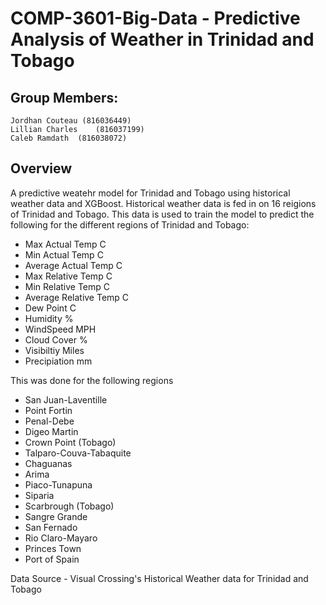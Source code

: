 # COMP-3601-Big-Data - Predictive Analysis of Weather in Trinidad and Tobago

## Group Members: 
    Jordhan Couteau (816036449)
    Lillian Charles    (816037199)
    Caleb Ramdath  (816038072)

## Overview

A predictive weatehr model for Trinidad and Tobago using historical weather data and XGBoost. Historical weather data is fed in on 16 reigions of Trinidad and Tobago. This data is used to train the model to predict the following for the different regions of Trinidad and Tobago:
* Max Actual Temp C
* Min Actual Temp C
* Average Actual Temp C
* Max Relative Temp C
* Min Relative Temp C
* Average Relative Temp C
* Dew Point C
* Humidity %
* WindSpeed MPH
* Cloud Cover %
* Visibiltiy Miles
* Precipiation mm

This was done for the following regions
* San Juan-Laventille
* Point Fortin
* Penal-Debe
* Digeo Martin
* Crown Point (Tobago)
* Talparo-Couva-Tabaquite
* Chaguanas
* Arima
* Piaco-Tunapuna
* Siparia
* Scarbrough (Tobago)
* Sangre Grande
* San Fernado
* Rio Claro-Mayaro
* Princes Town
* Port of Spain

Data Source - Visual Crossing's Historical Weather data for Trinidad and Tobago
